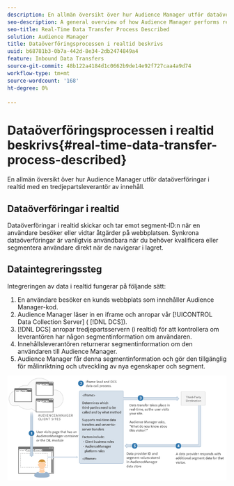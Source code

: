 ```yaml
---
description: En allmän översikt över hur Audience Manager utför dataöverföringar i realtid med en tredjepartsleverantör av innehåll.
seo-description: A general overview of how Audience Manager performs real-time data transfers with a third-party content provider.
seo-title: Real-Time Data Transfer Process Described
solution: Audience Manager
title: Dataöverföringsprocessen i realtid beskrivs
uuid: b68781b3-0b7a-442d-8e34-2db2474849a4
feature: Inbound Data Transfers
source-git-commit: 48b122a4184d1c0662b9de14e92f727caa4a9d74
workflow-type: tm+mt
source-wordcount: '168'
ht-degree: 0%

---
```



# Dataöverföringsprocessen i realtid beskrivs{#real-time-data-transfer-process-described}

En allmän översikt över hur Audience Manager utför dataöverföringar i realtid med en tredjepartsleverantör av innehåll.

<!-- real-time-data-transfer-explained.xml -->

## Dataöverföringar i realtid

Dataöverföringar i realtid skickar och tar emot segment-ID:n när en användare besöker eller vidtar åtgärder på webbplatsen. Synkrona dataöverföringar är vanligtvis användbara när du behöver kvalificera eller segmentera användare direkt när de navigerar i lagret.

## Dataintegreringssteg

Integreringen av data i realtid fungerar på följande sätt:

1. En användare besöker en kunds webbplats som innehåller Audience Manager-kod.
1. Audience Manager läser in en iframe och anropar vår [!UICONTROL Data Collection Server] ( [!DNL DCS]).
1. [!DNL DCS] anropar tredjepartsservern (i realtid) för att kontrollera om leverantören har någon segmentinformation om användaren.
1. Innehållsleverantören returnerar segmentinformation om den användaren till Audience Manager.
1. Audience Manager får denna segmentinformation och gör den tillgänglig för målinriktning och utveckling av nya egenskaper och segment.

![](assets/rt_reduce70.png)